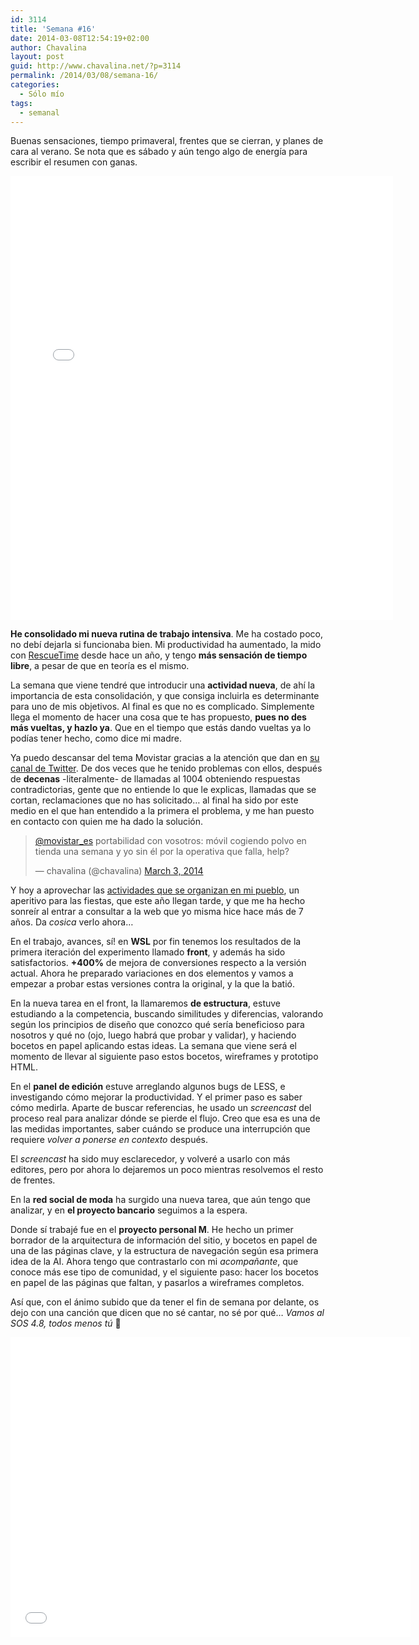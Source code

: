 ```yaml
---
id: 3114
title: 'Semana #16'
date: 2014-03-08T12:54:19+02:00
author: Chavalina
layout: post
guid: http://www.chavalina.net/?p=3114
permalink: /2014/03/08/semana-16/
categories:
  - Sólo mío
tags:
  - semanal
---
```

Buenas sensaciones, tiempo primaveral, frentes que se cierran, y planes de cara al verano. Se nota que es sábado y aún tengo algo de energía para escribir el resumen con ganas.

<iframe src="//instagram.com/p/lQZNr6NssX/embed/" width="612" height="710" frameborder="0" scrolling="no" allowtransparency="true"></iframe>

**He consolidado mi nueva rutina de trabajo intensiva**. Me ha costado poco, no debí dejarla si funcionaba bien. Mi productividad ha aumentado, la mido con [RescueTime](https://www.rescuetime.com/) desde hace un año, y tengo **más sensación de tiempo libre**, a pesar de que en teoría es el mismo. 

La semana que viene tendré que introducir una **actividad nueva**, de ahí la importancia de esta consolidación, y que consiga incluirla es determinante para uno de mis objetivos. Al final es que no es complicado. Simplemente llega el momento de hacer una cosa que te has propuesto, **pues no des más vueltas, y hazlo ya**. Que en el tiempo que estás dando vueltas ya lo podías tener hecho, como dice mi madre.

Ya puedo descansar del tema Movistar gracias a la atención que dan en [su canal de Twitter](https://twitter.com/movistar_es). De dos veces que he tenido problemas con ellos, después de **decenas** -literalmente- de llamadas al 1004 obteniendo respuestas contradictorias, gente que no entiende lo que le explicas, llamadas que se cortan, reclamaciones que no has solicitado&#8230; al final ha sido por este medio en el que han entendido a la primera el problema, y me han puesto en contacto con quien me ha dado la solución.

<blockquote class="twitter-tweet" lang="en">
  <p>
    <a href="https://twitter.com/movistar_es">@movistar_es</a> portabilidad con vosotros: móvil cogiendo polvo en tienda una semana y yo sin él por la operativa que falla, help?
  </p>
  
  <p>
    &mdash; chavalina (@chavalina) <a href="https://twitter.com/chavalina/statuses/440571809688080387">March 3, 2014</a>
  </p>
</blockquote>

Y hoy a aprovechar las [actividades que se organizan en mi pueblo](http://blanca.es/?date=2014-03-08&s=prensa&c=agenda), un aperitivo para las fiestas, que este año llegan tarde, y que me ha hecho sonreír al entrar a consultar a la web que yo misma hice hace más de 7 años. Da _cosica_ verlo ahora&#8230;

En el trabajo, avances, sí! en **WSL** por fin tenemos los resultados de la primera iteración del experimento llamado **front**, y además ha sido satisfactorios. **+400%** de mejora de conversiones respecto a la versión actual. Ahora he preparado variaciones en dos elementos y vamos a empezar a probar estas versiones contra la original, y la que la batió.

En la nueva tarea en el front, la llamaremos **de estructura**, estuve estudiando a la competencia, buscando similitudes y diferencias, valorando según los principios de diseño que conozco qué sería beneficioso para nosotros y qué no (ojo, luego habrá que probar y validar), y haciendo bocetos en papel aplicando estas ideas. La semana que viene será el momento de llevar al siguiente paso estos bocetos, wireframes y prototipo HTML. 

En el **panel de edición** estuve arreglando algunos bugs de LESS, e investigando cómo mejorar la productividad. Y el primer paso es saber cómo medirla. Aparte de buscar referencias, he usado un <em lang="en">screencast</em> del proceso real para analizar dónde se pierde el flujo. Creo que esa es una de las medidas importantes, saber cuándo se produce una interrupción que requiere _volver a ponerse en contexto_ después.

El <em lang="en">screencast</em> ha sido muy esclarecedor, y volveré a usarlo con más editores, pero por ahora lo dejaremos un poco mientras resolvemos el resto de frentes.

En la **red social de moda** ha surgido una nueva tarea, que aún tengo que analizar, y en **el proyecto bancario** seguimos a la espera.

Donde sí trabajé fue en el **proyecto personal M**. He hecho un primer borrador de la arquitectura de información del sitio, y bocetos en papel de una de las páginas clave, y la estructura de navegación según esa primera idea de la AI. Ahora tengo que contrastarlo con mi _acompañante_, que conoce más ese tipo de comunidad, y el siguiente paso: hacer los bocetos en papel de las páginas que faltan, y pasarlos a wireframes completos.

Así que, con el ánimo subido que da tener el fin de semana por delante, os dejo con una canción que dicen que no sé cantar, no sé por qué&#8230; _Vamos al SOS 4.8, todos menos tú_ 🙂

<iframe width="640" height="480" src="//www.youtube.com/embed/wmin5WkOuPw?rel=0" frameborder="0" allowfullscreen></iframe>